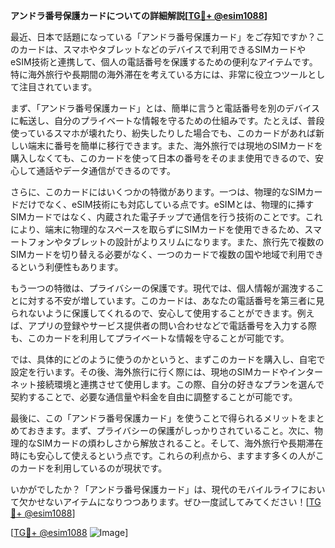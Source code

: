 **アンドラ番号保護カードについての詳細解説[[TG💪+ @esim1088](https://t.me/s/esim1088)]**

最近、日本で話題になっている「アンドラ番号保護カード」をご存知ですか？このカードは、スマホやタブレットなどのデバイスで利用できるSIMカードやeSIM技術と連携して、個人の電話番号を保護するための便利なアイテムです。特に海外旅行や長期間の海外滞在を考えている方には、非常に役立つツールとして注目されています。

まず、「アンドラ番号保護カード」とは、簡単に言うと電話番号を別のデバイスに転送し、自分のプライベートな情報を守るための仕組みです。たとえば、普段使っているスマホが壊れたり、紛失したりした場合でも、このカードがあれば新しい端末に番号を簡単に移行できます。また、海外旅行では現地のSIMカードを購入しなくても、このカードを使って日本の番号をそのまま使用できるので、安心して通話やデータ通信ができるのです。

さらに、このカードにはいくつかの特徴があります。一つは、物理的なSIMカードだけでなく、eSIM技術にも対応している点です。eSIMとは、物理的に挿すSIMカードではなく、内蔵された電子チップで通信を行う技術のことです。これにより、端末に物理的なスペースを取らずにSIMカードを使用できるため、スマートフォンやタブレットの設計がよりスリムになります。また、旅行先で複数のSIMカードを切り替える必要がなく、一つのカードで複数の国や地域で利用できるという利便性もあります。

もう一つの特徴は、プライバシーの保護です。現代では、個人情報が漏洩することに対する不安が増しています。このカードは、あなたの電話番号を第三者に見られないように保護してくれるので、安心して使用することができます。例えば、アプリの登録やサービス提供者の問い合わせなどで電話番号を入力する際も、このカードを利用してプライベートな情報を守ることが可能です。

では、具体的にどのように使うのかというと、まずこのカードを購入し、自宅で設定を行います。その後、海外旅行に行く際には、現地のSIMカードやインターネット接続環境と連携させて使用します。この際、自分の好きなプランを選んで契約することで、必要な通信量や料金を自由に調整することが可能です。

最後に、この「アンドラ番号保護カード」を使うことで得られるメリットをまとめておきます。まず、プライバシーの保護がしっかりされていること。次に、物理的なSIMカードの煩わしさから解放されること。そして、海外旅行や長期滞在時にも安心して使えるという点です。これらの利点から、ますます多くの人がこのカードを利用しているのが現状です。

いかがでしたか？「アンドラ番号保護カード」は、現代のモバイルライフにおいて欠かせないアイテムになりつつあります。ぜひ一度試してみてください！[[TG💪+ @esim1088](https://t.me/s/esim1088)]

[[TG💪+ @esim1088](https://t.me/s/esim1088) ![Image](https://i.postimg.cc/Y0z9fWf4/image.png)]